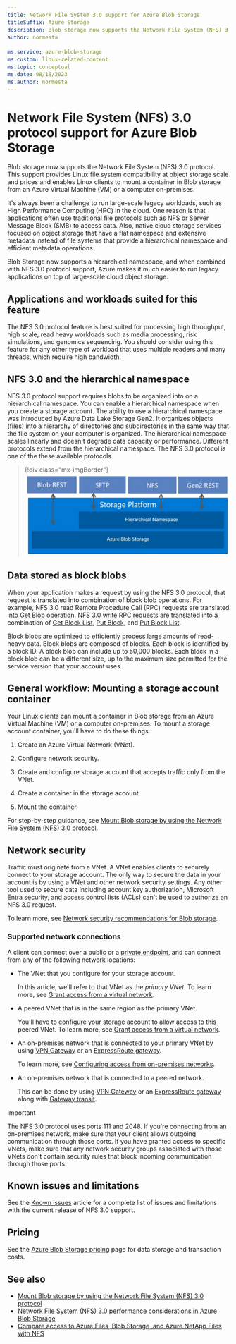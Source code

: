```yaml
---
title: Network File System 3.0 support for Azure Blob Storage
titleSuffix: Azure Storage
description: Blob storage now supports the Network File System (NFS) 3.0 protocol. This support enables Linux clients to mount a container in Blob storage from an Azure Virtual Machine (VM) or a computer that runs on-premises.
author: normesta

ms.service: azure-blob-storage
ms.custom: linux-related-content
ms.topic: conceptual
ms.date: 08/18/2023
ms.author: normesta
---
```


# Network File System (NFS) 3.0 protocol support for Azure Blob Storage

Blob storage now supports the Network File System (NFS) 3.0 protocol. This support provides Linux file system compatibility at object storage scale and prices and enables Linux clients to mount a container in Blob storage from an Azure Virtual Machine (VM) or a computer on-premises.

It's always been a challenge to run large-scale legacy workloads, such as High Performance Computing (HPC) in the cloud. One reason is that applications often use traditional file protocols such as NFS or Server Message Block (SMB) to access data. Also, native cloud storage services focused on object storage that have a flat namespace and extensive metadata instead of file systems that provide a hierarchical namespace and efficient metadata operations.

Blob Storage now supports a hierarchical namespace, and when combined with NFS 3.0 protocol support, Azure makes it much easier to run legacy applications on top of large-scale cloud object storage.

## Applications and workloads suited for this feature

The NFS 3.0 protocol feature is best suited for processing high throughput, high scale, read heavy workloads such as media processing, risk simulations, and genomics sequencing. You should consider using this feature for any other type of workload that uses multiple readers and many threads, which require high bandwidth.

## NFS 3.0 and the hierarchical namespace

NFS 3.0 protocol support requires blobs to be organized into on a hierarchical namespace. You can enable a hierarchical namespace when you create a storage account. The ability to use a hierarchical namespace was introduced by Azure Data Lake Storage Gen2. It organizes objects (files) into a hierarchy of directories and subdirectories in the same way that the file system on your computer is organized. The hierarchical namespace scales linearly and doesn't degrade data capacity or performance. Different protocols extend from the hierarchical namespace. The NFS 3.0 protocol is one of the these available protocols.

> [!div class="mx-imgBorder"]
> ![hierarchical namespace](./media/network-protocol-support/hierarchical-namespace-and-nfs-support.png)

## Data stored as block blobs

When your application makes a request by using the NFS 3.0 protocol, that request is translated into combination of block blob operations. For example, NFS 3.0 read Remote Procedure Call (RPC) requests are translated into [Get Blob](/rest/api/storageservices/get-blob) operation. NFS 3.0 write RPC requests are translated into a combination of [Get Block List](/rest/api/storageservices/get-block-list), [Put Block](/rest/api/storageservices/put-block), and [Put Block List](/rest/api/storageservices/put-block-list).

Block blobs are optimized to efficiently process large amounts of read-heavy data. Block blobs are composed of blocks. Each block is identified by a block ID. A block blob can include up to 50,000 blocks. Each block in a block blob can be a different size, up to the maximum size permitted for the service version that your account uses.

## General workflow: Mounting a storage account container

Your Linux clients can mount a container in Blob storage from an Azure Virtual Machine (VM) or a computer on-premises. To mount a storage account container, you'll have to do these things.

1. Create an Azure Virtual Network (VNet).

2. Configure network security.

3. Create and configure storage account that accepts traffic only from the VNet.

4. Create a container in the storage account.

5. Mount the container.

For step-by-step guidance, see [Mount Blob storage by using the Network File System (NFS) 3.0 protocol](network-file-system-protocol-support-how-to.md).

## Network security

Traffic must originate from a VNet. A VNet enables clients to securely connect to your storage account. The only way to secure the data in your account is by using a VNet and other network security settings. Any other tool used to secure data including account key authorization, Microsoft Entra security, and access control lists (ACLs) can't be used to authorize an NFS 3.0 request.

To learn more, see [Network security recommendations for Blob storage](security-recommendations.md#networking).

### Supported network connections

A client can connect over a public or a [private endpoint](../common/storage-private-endpoints.md), and can connect from any of the following network locations:

- The VNet that you configure for your storage account.

  In this article, we'll refer to that VNet as the *primary VNet*. To learn more, see [Grant access from a virtual network](../common/storage-network-security.md#grant-access-from-a-virtual-network).

- A peered VNet that is in the same region as the primary VNet.

  You'll have to configure your storage account to allow access to this peered VNet. To learn more, see [Grant access from a virtual network](../common/storage-network-security.md#grant-access-from-a-virtual-network).

- An on-premises network that is connected to your primary VNet by using [VPN Gateway](../../vpn-gateway/vpn-gateway-about-vpngateways.md) or an [ExpressRoute gateway](../../expressroute/expressroute-howto-add-gateway-portal-resource-manager.md).

  To learn more, see [Configuring access from on-premises networks](../common/storage-network-security.md#configuring-access-from-on-premises-networks).

- An on-premises network that is connected to a peered network.

  This can be done by using [VPN Gateway](../../vpn-gateway/vpn-gateway-about-vpngateways.md) or an [ExpressRoute gateway](../../expressroute/expressroute-howto-add-gateway-portal-resource-manager.md) along with [Gateway transit](/azure/architecture/reference-architectures/hybrid-networking/vnet-peering#gateway-transit).

> [!IMPORTANT]
> The NFS 3.0 protocol uses ports 111 and 2048. If you're connecting from an on-premises network, make sure that your client allows outgoing communication through those ports. If you have granted access to specific VNets, make sure that any network security groups associated with those VNets don't contain security rules that block incoming communication through those ports. 

<a id="azure-storage-features-not-yet-supported"></a>

## Known issues and limitations

See the [Known issues](network-file-system-protocol-known-issues.md) article for a complete list of issues and limitations with the current release of NFS 3.0 support.

## Pricing

See the [Azure Blob Storage pricing](https://azure.microsoft.com/pricing/details/storage/blobs/) page for data storage and transaction costs.

## See also

- [Mount Blob storage by using the Network File System (NFS) 3.0 protocol](network-file-system-protocol-support-how-to.md)
- [Network File System (NFS) 3.0 performance considerations in Azure Blob Storage](network-file-system-protocol-support-performance.md)
- [Compare access to Azure Files, Blob Storage, and Azure NetApp Files with NFS](../common/nfs-comparison.md)
